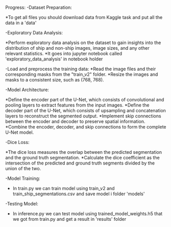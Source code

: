 Progress:
-Dataset Preparation:

*To get all files you should download data from Kaggle task and put all the data in a 'data'

-Exploratory Data Analysis:

*Perform exploratory data analysis on the dataset to gain insights into the distribution of ship and non-ship images, image sizes, and any other relevant statistics.
*It goes into jupyter notebook called 'exploratory_data_analysis' in notebook holder

-Load and preprocess the training data:
*Read the image files and their corresponding masks from the "train_v2" folder.
*Resize the images and masks to a consistent size, such as (768, 768).

-Model Architecture:

*Define the encoder part of the U-Net, which consists of convolutional and pooling layers to extract features from the input images.
*Define the decoder part of the U-Net, which consists of upsampling and concatenation layers to reconstruct the segmented output.
*Implement skip connections between the encoder and decoder to preserve spatial information.
*Combine the encoder, decoder, and skip connections to form the complete U-Net model.

-Dice Loss:

*The dice loss measures the overlap between the predicted segmentation and the ground truth segmentation.
*Calculate the dice coefficient as the intersection of the predicted and ground truth segments divided by the union of the two.

-Model Training:

* In train.py we can train model using train_v2 and train_ship_segmentations.csv and save model i folder 'models'

-Testing Model:

* In inference.py we can test model using trained_model_weights.h5 that we got from train.py and get a result in 'results' folder
